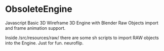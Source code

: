 # ObsoleteEngine
Javascript Basic 3D Wireframe 3D Engine with Blender Raw Objects import and frame animation support.

Inside /src/resources/raw/ there are some sh scripts to import RAW objects into the Engine.
Just for fun. neuroflip.
